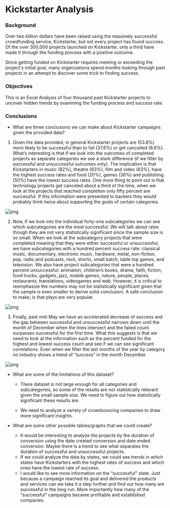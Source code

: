 # Kickstarter Analysis

### Background 

Over two billion dollars have been raised using the massively successful crowdfunding service, Kickstarter, but not every project has found success. Of the over 300,000 projects launched on Kickstarter, only a third have made it through the funding process with a positive outcome.

Since getting funded on Kickstarter requires meeting or exceeding the project's initial goal, many organizations spend months looking through past projects in an attempt to discover some trick to finding success. 

### Objectives

This is an Excel Analysis of four thousand past Kickstarter projects to uncover hidden trends by examining the funding process and success rate. 

### Conclusions 

* What are three conclusions we can make about Kickstarter campaigns given the provided data?

1. Given the data provided, in general Kickstarter projects are (53.8%) more likely to be successful than to fail (37.6%) or get cancelled (8.6%). What’s interesting is that if we look into the outcomes of completed projects as separate categories we see a stark difference (if we filter by successful and unsuccessful outcomes only). The implication is that Kickstarters in music (82%), theatre (63%), film and video (63%), have the highest success rates and food (20%), games (36%) and publishing (50%) have the lowest success rates. One more thing to point out is that technology projects get canceled about a third of the time, when we look at the projects that reached completion only fifty percent are successful. If this information were presented to backers they would probably think twice about supporting the goals of certain categories. 

![png](crowdfunding-trends/README_images/Graph_1.PNG)

2. Now, if we look into the individual forty-one subcategories we can see which subcategories are the most successful. We will talk about rates though they are not very statistically significant since the sample size is so small. When we look at the subcategory projects that were completed meaning that they were either successful or unsuccessful, we have subcategories with a hundred percent success rate: classical music, documentary, electronic music, hardware, metal, non-fiction, pop, radio and podcasts, rock, shorts, small batch, table top games, and television. We also have project subcategories that were a hundred percent unsuccessful: animation, children’s books, drama, faith, fiction, food trucks, gadgets, jazz, mobile games, nature, people, places, restaurants, translations, videogames and web. However, it is critical to reemphasize the numbers may not be statistically significant given that the sample is even smaller to derive solid conclusion. A safe conclusion to make, is that plays are very popular.  

![png](crowdfunding-trends/README_images/Graph_2.PNG)

3. Finally, past mid-May we have an accelerated decrease of success and the gap between successful and unsuccessful narrows down until the month of December when the lines intersect and the failed count surpasses successful for the first time. What this suggests is that we need to look at the information such as the percent funded for the highest and lowest success count and see if we can see significant correlations. Even when we filter the last months of the year by category no industry shows a trend of “success” in the month December.

![png](crowdfunding-trends/README_images/Graph_3.PNG)

* What are some of the limitations of this dataset?
  * There dataset is not large enough for all categories and subcategories, so some of the results are not statistically relevant given the small sample size. We need to figure out how statistically significant these results are.
  
  * We need to analyze a variety of crowdsourcing companies to draw more significant insights. 


* What are some other possible tables/graphs that we could create?
  * It would be interesting to analyze the projects by the duration of conversion using the date created conversion and date ended conversion. Maybe there is a trend to see what separates the duration of successful and unsuccessful projects. 
  * If we could analyze the data by states, we could see trends in which states have Kickstarters with the highest rates of success and which ones have the lowest rate of success. 
  * I would like to see more information on the “successful” state. Just because a campaign reached its goal and delivered the products and services can we take it a step further and find out how many are successful in the long run. More importantly how many of the “successful” campaigns became profitable and established companies. 
